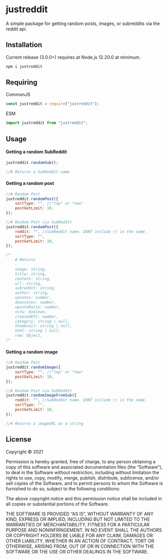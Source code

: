 
# justreddit

A simple package for getting random posts, images, or subreddits via the reddit api.


## Installation

Current release (3.0.0+) requires at Node.js 12.20.0 at minimum.
```sh
npm i justreddit
```

## Requiring
CommonJS
```js
const justreddit = require("justreddit");
```

ESM
```js
import justreddit from "justreddit";
```

## Usage
#### Getting a random SubReddit
```js
justreddit.randomSub();

//# Returns a SubReddit name
```

#### Getting a random post
```js
//# Random Post
justreddit.randomPost({
    sortType: "", //"top" or "new"
    postGetLimit: 10,
});

//# Random Post via SubReddit
justreddit.randomPost({
    reddit: "", //SubReddit name. DONT include r/ in the name.
    sortType: "",
    postGetLimit: 10,
});

/*
    # Returns
    -
    image: string,
    title: string,
    content: string,
    url: string,
    subreddit: string,
    author: string,
    upvotes: number,
    downvotes: number,
    upvoteRatio: number,
    nsfw: boolean,
    createdUTC: number,
    category: string | null,
    thumbnail: string | null,
    html: string | null,
    raw: Object,
/*
```

#### Getting a random image
```js
//# Random Post
justreddit.randomImage({
    sortType: "", //"top" or "new"
    postGetLimit: 10,
});

//# Random Post via SubReddit
justreddit.randomImageFromSub({
    reddit: "", //SubReddit name. DONT include r/ in the name.
    sortType: "",
    postGetLimit: 10,
});

//# Returns a imageURL as a string
```
## License

Copyright © 2021 <Lanred>

Permission is hereby granted, free of charge, to any person obtaining a copy of this software and associated documentation files (the “Software”), to deal in the Software without restriction, including without limitation the rights to use, copy, modify, merge, publish, distribute, sublicense, and/or sell copies of the Software, and to permit persons to whom the Software is furnished to do so, subject to the following conditions:

The above copyright notice and this permission notice shall be included in all copies or substantial portions of the Software.

THE SOFTWARE IS PROVIDED “AS IS”, WITHOUT WARRANTY OF ANY KIND, EXPRESS OR IMPLIED, INCLUDING BUT NOT LIMITED TO THE WARRANTIES OF MERCHANTABILITY, FITNESS FOR A PARTICULAR PURPOSE AND NONINFRINGEMENT. IN NO EVENT SHALL THE AUTHORS OR COPYRIGHT HOLDERS BE LIABLE FOR ANY CLAIM, DAMAGES OR OTHER LIABILITY, WHETHER IN AN ACTION OF CONTRACT, TORT OR OTHERWISE, ARISING FROM, OUT OF OR IN CONNECTION WITH THE SOFTWARE OR THE USE OR OTHER DEALINGS IN THE SOFTWARE.